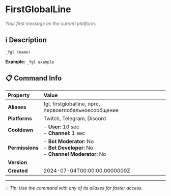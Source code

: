 # FirstGlobalLine

<span style="color: #666; font-style: italic;">Your first message on the current platform.</span>

## ℹ️ Description

`_fgl (name)`

**Example:** `_fgl example`

## 📋 Command Info

| **Property** | **Value** |
|:----------------|:----------------|
| **Aliases** | fgl, firstgloballine, пргс, первоеглобальноесообщение |
| **Platforms** | Twitch, Telegram, Discord |
| **Cooldown** | - **User:** 10 sec<br> - **Channel:** 1 sec |
| **Permissions** | - **Bot Moderator:** No<br> - **Bot Developer:** No<br> - **Channel Moderator:** No |
| **Version** |  |
| **Created** | 2024-07-04T00:00:00.0000000Z |

---

💡 *Tip: Use the command with any of its aliases for faster access.*
